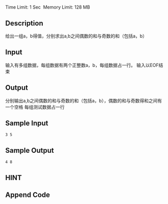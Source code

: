 # 
Time Limit: 1 Sec  Memory Limit: 128 MB


## Description
给出一组a，b得值，分别求出a,b之间偶数的和与奇数的和（包括a，b）



## Input
输入有多组数据，每组数据有两个正整数a，b，每组数据占一行。
输入以EOF结束


## Output
分别输出a,b之间偶数的和与奇数的和（包括a，b），偶数的和与奇数得和之间有一个空格
每组测试数据占一行


## Sample Input
```
3 5

```
## Sample Output
```
4 8

```

## HINT


## Append Code
